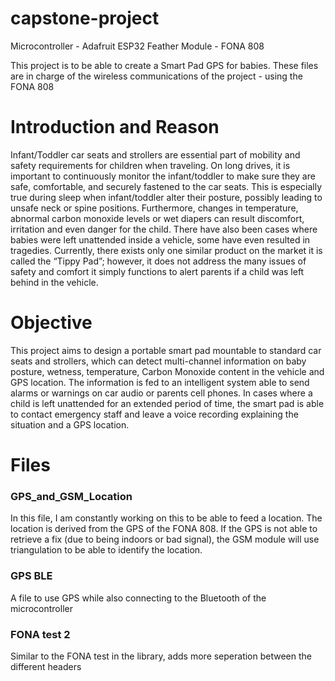 # capstone-project
Microcontroller - Adafruit ESP32 Feather
Module - FONA 808

This project is to be able to create a Smart Pad GPS for babies. 
These files are in charge of the wireless communications of the project - using the FONA 808

# Introduction and Reason
Infant/Toddler car seats and strollers are essential part of mobility and safety requirements for children when traveling. On long drives, it is important to continuously monitor the infant/toddler to make sure they are safe, comfortable, and securely fastened to the car seats. This is especially true  during sleep when infant/toddler alter their posture, possibly leading to unsafe neck or spine positions. Furthermore, changes in temperature, abnormal carbon monoxide levels or wet diapers can result discomfort, irritation and even danger for the child.  There have also been cases where babies were left unattended inside a vehicle, some have even resulted in tragedies. Currently, there exists only one similar product on the market it is called the “Tippy Pad”; however, it does not address the many issues of safety and comfort it simply functions to alert parents if a child was left behind in the vehicle.  

# Objective
This project aims to design a portable smart pad mountable to standard car seats and strollers, which can detect  multi-channel information on baby posture, wetness, temperature, Carbon Monoxide content in the vehicle and GPS location. The information is fed to an intelligent system able to send alarms or warnings on car audio or parents cell phones. In cases where a child is left unattended for an extended period of time, the smart pad is able to contact emergency staff and leave a voice recording explaining the situation and a GPS location. 


# Files
### GPS_and_GSM_Location
In this file, I am constantly working on this to be able to feed a location.
The location is derived from the GPS of the FONA 808. If the GPS is not able to retrieve a fix (due to being indoors or bad signal), the GSM module will use triangulation to be able to identify the location.

### GPS BLE
A file to use GPS while also connecting to the Bluetooth of the microcontroller

### FONA test 2
Similar to the FONA test in the library, adds more seperation between the different headers
